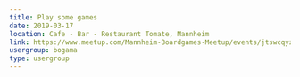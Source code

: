 ```yaml
---
title: Play some games
date: 2019-03-17
location: Cafe - Bar - Restaurant Tomate, Mannheim
link: https://www.meetup.com/Mannheim-Boardgames-Meetup/events/jtswcqyzfbwb/
usergroup: bogama
type: usergroup
---
```

